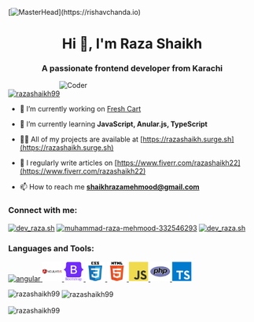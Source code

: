 [![MasterHead](https://1.bp.blogspot.com/-7A4WynwLsM...)](https://rishavchanda.io)
<h1 align="center">Hi 👋, I'm Raza Shaikh</h1>
<h3 align="center">A passionate frontend developer from Karachi</h3>
<img align="right" alt="Coder" width="400" src="https://www.google.com/url?sa=i&url=https%3A%2F%2Fgithub.com%2Frudrabarad%2FGifs&psig=AOvVaw3phhB_DWD4ydcrJb-5dwJx&ust=1715095055464000&source=images&cd=vfe&opi=89978449&ved=0CBEQjRxqFwoTCOCj_42p-YUDFQAAAAAdAAAAABAK"> 
 
<p align="left"> <a href="https://github.com/ryo-ma/github-profile-trophy"><img src="https://github-profile-trophy.vercel.app/?username=razashaikh99" alt="razashaikh99" /></a> </p>

- 🔭 I’m currently working on [Fresh Cart](https://freshcart.surge.sh/)

- 🌱 I’m currently learning **JavaScript, Anular.js, TypeScript**

- 👨‍💻 All of my projects are available at [https://razashaikh.surge.sh](https://razashaikh.surge.sh)

- 📝 I regularly write articles on [https://www.fiverr.com/razashaikh22](https://www.fiverr.com/razashaikh22)

- 📫 How to reach me **shaikhrazamehmood@gmail.com**

<h3 align="left">Connect with me:</h3>
<p align="left">
<a href="https://dev.to/dev_raza.sh" target="blank"><img align="center" src="https://raw.githubusercontent.com/rahuldkjain/github-profile-readme-generator/master/src/images/icons/Social/devto.svg" alt="dev_raza.sh" height="30" width="40" /></a>
<a href="https://linkedin.com/in/muhammad-raza-mehmood-332546293" target="blank"><img align="center" src="https://raw.githubusercontent.com/rahuldkjain/github-profile-readme-generator/master/src/images/icons/Social/linked-in-alt.svg" alt="muhammad-raza-mehmood-332546293" height="30" width="40" /></a>
<a href="https://instagram.com/dev_raza.sh" target="blank"><img align="center" src="https://raw.githubusercontent.com/rahuldkjain/github-profile-readme-generator/master/src/images/icons/Social/instagram.svg" alt="dev_raza.sh" height="30" width="40" /></a>
</p>

<h3 align="left">Languages and Tools:</h3>
<p align="left"> <a href="https://angular.io" target="_blank" rel="noreferrer"> <img src="https://angular.io/assets/images/logos/angular/angular.svg" alt="angular" width="40" height="40"/> </a> <a href="https://angular.io" target="_blank" rel="noreferrer"> <img src="https://raw.githubusercontent.com/devicons/devicon/master/icons/angularjs/angularjs-original-wordmark.svg" alt="angularjs" width="40" height="40"/> </a> <a href="https://getbootstrap.com" target="_blank" rel="noreferrer"> <img src="https://raw.githubusercontent.com/devicons/devicon/master/icons/bootstrap/bootstrap-plain-wordmark.svg" alt="bootstrap" width="40" height="40"/> </a> <a href="https://www.w3schools.com/css/" target="_blank" rel="noreferrer"> <img src="https://raw.githubusercontent.com/devicons/devicon/master/icons/css3/css3-original-wordmark.svg" alt="css3" width="40" height="40"/> </a> <a href="https://www.w3.org/html/" target="_blank" rel="noreferrer"> <img src="https://raw.githubusercontent.com/devicons/devicon/master/icons/html5/html5-original-wordmark.svg" alt="html5" width="40" height="40"/> </a> <a href="https://developer.mozilla.org/en-US/docs/Web/JavaScript" target="_blank" rel="noreferrer"> <img src="https://raw.githubusercontent.com/devicons/devicon/master/icons/javascript/javascript-original.svg" alt="javascript" width="40" height="40"/> </a> <a href="https://www.php.net" target="_blank" rel="noreferrer"> <img src="https://raw.githubusercontent.com/devicons/devicon/master/icons/php/php-original.svg" alt="php" width="40" height="40"/> </a> <a href="https://www.typescriptlang.org/" target="_blank" rel="noreferrer"> <img src="https://raw.githubusercontent.com/devicons/devicon/master/icons/typescript/typescript-original.svg" alt="typescript" width="40" height="40"/> </a> </p>

<p><img align="left" src="https://github-readme-stats.vercel.app/api/top-langs?username=razashaikh99&show_icons=true&locale=en&layout=compact" alt="razashaikh99" /></p>

<p>&nbsp;<img align="center" src="https://github-readme-stats.vercel.app/api?username=razashaikh99&show_icons=true&locale=en" alt="razashaikh99" /></p>

<p><img align="center" src="https://github-readme-streak-stats.herokuapp.com/?user=razashaikh99&" alt="razashaikh99" /></p>
